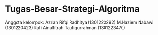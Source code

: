 # Tugas-Besar-Strategi-Algoritma

Anggota kelompok:
Azrian Rifqi Radhitya 		        (1301223292)
M.Haziem Nabawi 			            (1301220423)
Rafi Ainulfitrah Taufiqurrahman 	(1301223470)
